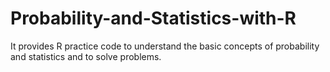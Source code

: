 # Probability-and-Statistics-with-R
It provides R practice code to understand the basic concepts of probability and statistics and to solve problems.
